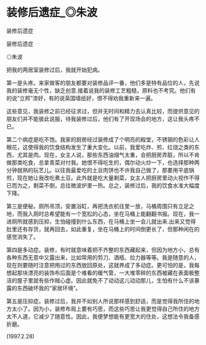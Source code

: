 # 装修后遗症_◎朱波

装修后遗症

装修后遗症

◎朱波

把我的两居室装修过后，我就开始犯病。

第一是头疼。来家做客的朋友都要对装修品评一番，他们多是特有品位的人，先说我的装修毫无个性，缺乏创意.接着说我的装修工艺粗糙，原料也不考究。他们有的说“立邦”漆好，有的说英国墙纸好，恨不得劝我重新来一遍。

这些意见，我装修之前已经征求过，但并无时间和精力去认真比较，而提供意见的朋友们并不能彼此说服，待我装修过后，他们有了开现场会的地方，这让我头疼不已。

第二个病症是吃不饱。我家的厨房经过装修成了个明亮的殿堂，不锈钢的色彩让人眼花，这使得我的饮食结构发生了重大变化。以前，我爱吃炸、煎、红烧之类的东西，尤其是肉。现在，女主人说，那些东西油烟气太重，会把厨房弄脏，所以不肯做那类吃食，总拿青菜对付我。她恨不得吃生的，偶尔动火炒一下，也选择那种两分钟就熟的玩艺儿。以往我最爱吃的土豆肉饼也不许我自己做了，那要用平底锅煎，现在她让我改吃煮土豆。此外就是吃大量剩菜，女主人把厨房里动火视作不得已而为之，剩菜不倒，总往微波炉里一热。总之，装修过后，我的饮食水准大幅度下降。

第三是便秘。厕所吊顶，安置浴缸，再把洗衣机往里一放，马桶周围只有立足之地，而我入厕时总希望能有一个宽松的心态，坐在马桶上能翻翻书报。现在，我一进厕所就感到压抑，生怕碰撞到什么东西，在马桶上坐一会儿就出来.出来又觉得肚里还有存货，就再回去，如此重复，坐在马桶上的时间倒更长了，但那种闲在的感觉消失了。

第四是多动症。装修，有时就意味着把不齐整的东西藏起来，但因为地方小，总有各种东西无意中又露出来，比如常用的剪刀、酒瓶、拉力器等等。我是随意的人，现在则要随时注意把用过的东西放回原处，这就养成了多动症。更可怕的是，我每想起那块漂亮的装饰布后面是个难看的暖气管，一大堆零碎的东西被藏在表面极整洁的屋子里就有些作贼心虚。因此就免不了动动这儿动动那儿，生怕有什么不该暴露的东西破坏我的“家居环境”。

第五是压抑症。装修过后，我并不如别人所说那样感到舒适，而是觉得我所住的地方太小了。因为小，装修布局上要有巧思，而这些巧思让我更觉得自己所住的地方太不人道，它减少了随意性。因此，我便梦想能有更宽大的住处，这想法令我备感折磨。

(1997.2.28)